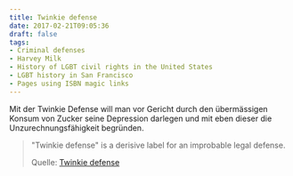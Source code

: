 ```yaml
---
title: Twinkie defense
date: 2017-02-21T09:05:36
draft: false
tags:
- Criminal defenses
- Harvey Milk
- History of LGBT civil rights in the United States
- LGBT history in San Francisco
- Pages using ISBN magic links
---
```


Mit der Twinkie Defense will man vor Gericht durch den übermässigen Konsum
von Zucker seine Depression darlegen und mit eben dieser die
Unzurechnungsfähigkeit begründen.

> "Twinkie defense" is a derisive label for an improbable legal defense.
>
> Quelle: [Twinkie defense](https://en.wikipedia.org/wiki/Twinkie_defense)

